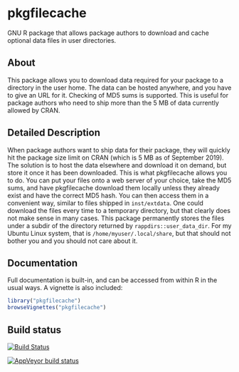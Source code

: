 # pkgfilecache
GNU R package that allows package authors to download and cache optional data files in user directories.

## About

This package allows you to download data required for your package to a directory in the user home. The data can be hosted anywhere, and you have to give an URL for it. Checking of MD5 sums is supported. This is useful for package authors who need to ship more than the 5 MB of data currently allowed by CRAN.

## Detailed Description

When package authors want to ship data for their package, they will quickly hit the package size limit on CRAN (which is 5 MB as of September 2019). The solution is to host the data elsewhere and download it on demand, but store it once it has been downloaded. This is what pkgfilecache allows you to do. You can put your files onto a web server of your choice, take the MD5 sums, and have pkgfilecache download them locally unless they already exist and have the correct MD5 hash. You can then access them in a convenient way, similar to files shipped in `inst/extdata`. One could download the files every time to a temporary directory, but that clearly does not make sense in many cases. This package permanently stores the files under a subdir of the directory returned by `rappdirs::user_data_dir`. For my Ubuntu Linux system, that is `/home/myuser/.local/share`, but that should not bother you and you should not care about it.

## Documentation

Full documentation is built-in, and can be accessed from within R in the usual ways. A vignette is also included:

```r
library("pkgfilecache")
browseVignettes("pkgfilecache")
```
 

## Build status

[![Build Status](https://travis-ci.org/dfsp-spirit/pkgfilecache.svg?branch=master)](https://travis-ci.org/dfsp-spirit/pkgfilecache)

[![AppVeyor build status](https://ci.appveyor.com/api/projects/status/github/dfsp-spirit/pkgfilecache?branch=master&svg=true)](https://ci.appveyor.com/project/dfsp-spirit/pkgfilecache)
